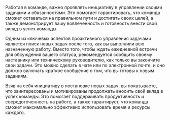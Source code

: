 Работая в команде, важно проявлять инициативу в управлении своими задачами и обязанностями. Это помогает гарантировать, что команда сможет оставаться на правильном пути и достигать своих целей, а также демонстрирует вашу вовлеченность и готовность внести свой вклад в успех команды.

Одним из ключевых аспектов проактивного управления задачами является поиск новых задач после того, как вы выполнили всю назначенную работу. Вместо того, чтобы ждать ежедневной встречи для обсуждения вашего статуса, рекомендуется сообщить своему наставнику или техническому руководителю, как только вы закончите свои задачи. Это можно сделать в чате или по электронной почте, и оно должно включать краткое сообщение о том, что вы готовы к новым заданиям.

Взяв на себя инициативу в постановке новых задач, вы показываете, что заинтересованы и мотивированы продолжать вносить свой вклад в успех команды. Это помогает поддерживать продуктивность и сосредоточенность на работе, а также гарантирует, что команда сможет максимально эффективно использовать время и ресурсы каждого.
